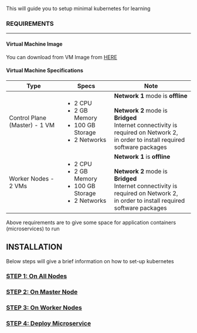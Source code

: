 This will guide you to setup minimal kubernetes for learning

### REQUIREMENTS
---
#### Virtual Machine Image
You can download from VM Image from [HERE](https://bit.ly/Centos7VM-Kubernetes-Image)


#### Virtual Machine Specifications
| Type | Specs| Note
| --- | --- | ---
| Control Plane (Master) - 1 VM | <ul> <li>2 CPU</li> <li>2 GB Memory</li> <li>100 GB Storage</li> <li>2 Networks</li></ul>|<b>Network 1</b> mode is <b>offline</b><br><br><b>Network 2</b> mode is <b>Bridged</b><br>Internet connectivity is required on Network 2,<br>in order to install required software packages
| Worker Nodes - 2 VMs |  <ul> <li>2 CPU</li> <li>2 GB Memory</li> <li>100 GB Storage</li> <li>2 Networks</li></ul>|<b>Network 1</b> is <b>offline</b><br><br><b>Network 2</b> mode is <b>Bridged</b><br>Internet connectivity is required on Network 2,<br>in order to install required software packages


Above requirements are to give some space for application containers (microservices) to run

## INSTALLATION
Below steps will give a brief information on how to set-up kubernetes

### [STEP 1: On All Nodes](https://github.com/wizznew/kubernetes-installation/blob/main/01-On%20All%20Nodes.md)
### [STEP 2: On Master Node](https://github.com/wizznew/kubernetes-installation/blob/main/02-On%20Master%20Node.md)
### [STEP 3: On Worker Nodes](https://github.com/wizznew/kubernetes-installation/blob/main/03-On%20Worker%20Nodes.md)
### [STEP 4: Deploy Microservice](https://github.com/wizznew/kubernetes-installation/blob/main/04-nginx%20Deployment.md)
